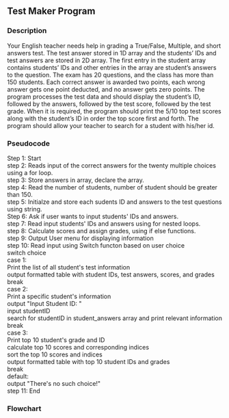## Test Maker Program
### Description
Your English teacher needs help in grading a True/False, Multiple, and short answers test. The
test answer stored in 1D array and the students’ IDs and test answers are stored in 2D array. The
first entry in the student array contains students’ IDs and other entries in the array are student’s
answers to the question. The exam has 20 questions, and the class has more than 150 students.
Each correct answer is awarded two points, each wrong answer gets one point deducted, and no answer gets zero points. The program processes the test data and should display the student’s ID,
followed by the answers, followed by the test score, followed by the test grade. When it is
required, the program should print the 5/10 top test scores along with the student’s ID in order
the top score first and forth. The program should allow your teacher to search for a student with
his/her id.
### Pseudocode
Step 1: Start <br />
step 2: Reads input of the correct answers for the twenty multiple choices using a for loop. <br />
step 3: Store answers in array, declare the array. <br />
step 4: Read the number of students, number of student should be greater than 150. <br />
step 5: Initialze and store each sudents ID and answers to the test questions using string. <br />
Step 6: Ask if user wants to input students' IDs and answers. <br />
step 7: Read input students' IDs and answers using for nested loops. <br />
step 8: Calculate scores and assign grades, using if else functions. <br />
step 9: Output User menu for displaying information <br />
step 10: Read input using Switch functon based on user choice <br />
switch choice <br />
    case 1: <br />
        Print the list of all student's test information <br />
        output formatted table with student IDs, test answers, scores, and grades <br />
        break <br />
    case 2: <br />
        Print a specific student's information <br />
        output "Input Student ID: " <br />
        input studentID <br />
        search for studentID in student_answers array and print relevant information <br />
        break <br />
    case 3: <br />
        Print top 10 student's grade and ID <br />
        calculate top 10 scores and corresponding indices <br />
        sort the top 10 scores and indices <br />
        output formatted table with top 10 student IDs and grades <br />
        break  <br />
    default: <br />
        output "There's no such choice!" <br />
step 11: End <br />

### Flowchart

